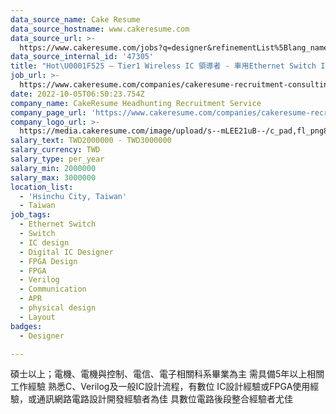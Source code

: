 ```yaml
---
data_source_name: Cake Resume
data_source_hostname: www.cakeresume.com
data_source_url: >-
  https://www.cakeresume.com/jobs?q=designer&refinementList%5Blang_name%5D%5B0%5D=English&refinementList%5Bsalary_type%5D=per_year
data_source_internal_id: '47305'
title: "Hot\U0001F525 – Tier1 Wireless IC 領導者 - 車用Ethernet Switch IC Designer - DC"
job_url: >-
  https://www.cakeresume.com/companies/cakeresume-recruitment-consulting/jobs/f20d2d
date: 2022-10-05T06:50:23.754Z
company_name: CakeResume Headhunting Recruitment Service
company_page_url: 'https://www.cakeresume.com/companies/cakeresume-recruitment-consulting'
company_logo_url: >-
  https://media.cakeresume.com/image/upload/s--mLEE21uB--/c_pad,fl_png8,h_200,w_200/v1620881212/vdbipassrdfr8omwzeq6.png
salary_text: TWD2000000 - TWD3000000
salary_currency: TWD
salary_type: per_year
salary_min: 2000000
salary_max: 3000000
location_list:
  - 'Hsinchu City, Taiwan'
  - Taiwan
job_tags:
  - Ethernet Switch
  - Switch
  - IC design
  - Digital IC Designer
  - FPGA Design
  - FPGA
  - Verilog
  - Communication
  - APR
  - physical design
  - Layout
badges:
  - Designer

---
```


碩士以上；電機、電機與控制、電信、電子相關科系畢業為主 需具備5年以上相關工作經驗 熟悉C、Verilog及一般IC設計流程，有數位 IC設計經驗或FPGA使用經驗，或通訊網路電路設計開發經驗者為佳 具數位電路後段整合經驗者尤佳